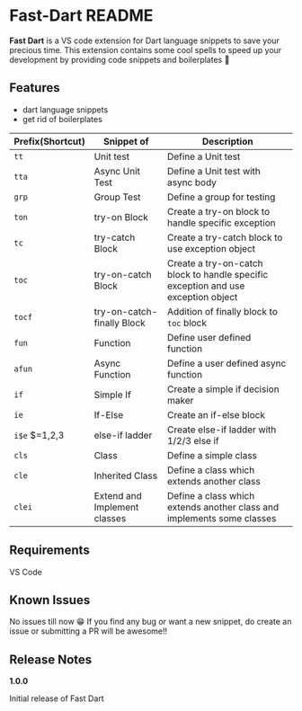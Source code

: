 # Fast-Dart README

**Fast Dart** is a VS code extension for Dart language snippets to save your precious time. This extension contains some cool spells to speed up your development by providing code snippets and boilerplates 🚀

## Features

 - dart language snippets
 - get rid of boilerplates
 
 | Prefix(Shortcut) | Snippet of | Description |
  |---|---|---|
  |`tt`| Unit test | Define a Unit test|
  |`tta`| Async Unit Test| Define a Unit test with async body |
  |`grp`| Group Test | Define a group for testing |
  |`ton`| try-on Block | Create a try-on block to handle specific exception |
  |`tc`| try-catch Block | Create a try-catch block to use exception object |
  |`toc`| try-on-catch Block | Create a try-on-catch block to handle specific exception and use exception object |
  |`tocf`| try-on-catch-finally Block | Addition of finally block to `toc` block |
  |`fun`| Function | Define user defined function |
  |`afun`| Async Function | Define a user defined async function |
  |`if`| Simple If | Create a simple if decision maker |
  |`ie`| If-Else | Create an if-else block |
  |`i$e` $=1,2,3 | else-if ladder |  Create else-if ladder with 1/2/3 else if |
  |`cls`| Class | Define a simple class |
  |`cle`| Inherited Class | Define a class which extends another class |
  |`clei`| Extend and Implement classes | Define a class which extends another class and implements some classes |
  
## Requirements

VS Code

## Known Issues

No issues till now 😁
If you find any bug or want a new snippet, do create an issue or submitting a PR will be awesome!!

## Release Notes

**1.0.0**

Initial release of Fast Dart 